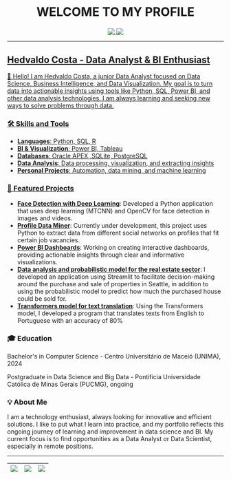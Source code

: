 <h1 align="center">WELCOME TO MY PROFILE</h1>


<p align="center">
  <a href="https://www.linkedin.com/in/hedvaldo-costa-77b012205/">
    <img
         align="center"
         src="https://img.shields.io/badge/LinkedIn-1C1C1C?style=for-the-badge&logo=linkedin&logoColor=00FFFF"
  </a>
  <a href="mailto:hedvaldocosta.p@gmail.com">
    <img
         align="center"
         src="https://img.shields.io/badge/Gmail-D14836?style=for-the-badge&logo=gmail&logoColor=00FFFF"
  </a>
</p>
    
---

 <h2>Hedvaldo Costa - Data Analyst & BI Enthusiast</h2>

<p>👋 Hello! I am Hedvaldo Costa, a junior Data Analyst focused on Data Science, Business Intelligence, and Data Visualization. My goal is to turn data into actionable insights using tools like Python, SQL, Power BI, and other data analysis technologies. I am always learning and seeking new ways to solve problems through data.</p>

<h3>🛠️ Skills and Tools</h3>
<ul>
  <li><strong>Languages</strong>: Python, SQL, R</li>
  <li><strong>BI & Visualization</strong>: Power BI, Tableau</li>
  <li><strong>Databases</strong>: Oracle APEX, SQLite, PostgreSQL</li>
  <li><strong>Data Analysis</strong>: Data processing, visualization, and extracting insights</li>
  <li><strong>Personal Projects</strong>: Automation, data mining, and machine learning</li>
</ul>

<h3>📌 Featured Projects</h3>
<ul>
  <li><strong><a href="#">Face Detection with Deep Learning</a></strong>: Developed a Python application that uses deep learning (MTCNN) and OpenCV for face detection in images and videos.</li>
  <li><strong><a href="#">Profile Data Miner</a></strong>: Currently under development, this project uses Python to extract data from different social networks on profiles that fit certain job vacancies.</li>
  <li><strong><a href="#">Power BI Dashboards</a></strong>: Working on creating interactive dashboards, providing actionable insights through clear and informative visualizations.</li>
  <li><strong><a href="#">Data analysis and probabilistic model for the real estate sector</a></strong>: I developed an application using Streamlit to facilitate decision-making around the purchase and sale of properties in Seattle, in addition to using the probabilistic model to predict how much the purchased house could be sold for.</li>
  <li><strong><a href="#">Transformers model for text translation</a></strong>: Using the Transformers model, I developed a program that translates texts from English to Portuguese with an accuracy of 80%</li>
</ul>

<h3>🎓 Education</h3>
<p>Bachelor's in Computer Science - Centro Universitário de Maceió (UNIMA), 2024</p>
<p>Postgraduate in Data Science and Big Data - Pontifícia Universidade Católica de Minas Gerais (PUCMG), ongoing</p>

<h3>💡 About Me</h3>
<p>I am a technology enthusiast, always looking for innovative and efficient solutions. I like to put what I learn into practice, and my portfolio reflects this ongoing journey of learning and improvement in data science and BI. My current focus is to find opportunities as a Data Analyst or Data Scientist, especially in remote positions.</p>


---
    
| ![](http://github-profile-summary-cards.vercel.app/api/cards/stats?username=HedvaldoCosta&theme=nord_dark) | ![](http://github-profile-summary-cards.vercel.app/api/cards/repos-per-language?username=HedvaldoCosta&hide=Html&theme=nord_dark) | ![](http://github-profile-summary-cards.vercel.app/api/cards/most-commit-language?username=HedvaldoCosta&theme=nord_dark) |
| :-: | :-: | :-: |
